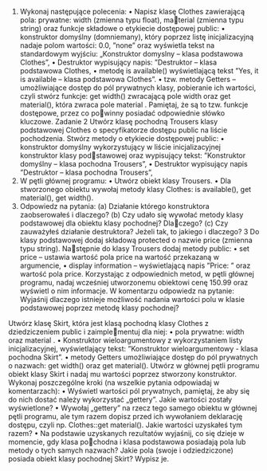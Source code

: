 1. Wykonaj następujące polecenia:
• Napisz klasę Clothes zawierającą pola: prywatne: width (zmienna typu float), material (zmienna typu string)
oraz funkcje składowe o etykiecie dostępowej public:
• konstruktor domyślny (domniemany), który poprzez listę inicjalizacyjną nadaje polom
wartości: 0.0, ”none” oraz wyświetla tekst na standardowym wyjściu: „Konstruktor
domyslny – klasa podstawowa Clothes”,
• Destruktor wypisujący napis: ”Destruktor – klasa podstawowa Clothes,
• metodę is available() wyświetlającą tekst ”Yes, it is available – klasa podstawowa
Clothes”.
• tzw. metody Getters – umożliwiające dostęp do pól prywatnych klasy, pobieranie ich
wartości, czyli stwórz funkcje: get width() zwracającą pole width oraz get material(),
która zwraca pole material . Pamiętaj, że są to tzw. funkcje dostępowe, przez co powinny posiadać odpowiednie słówko kluczowe.
Zadanie 2
Utwórz klasę pochodną Trousers klasy podstawowej Clothes o specyfikatorze dostępu
public na liście pochodzenia. Stwórz metody o etykiecie dostępowej public:
• konstruktor domyślny wykorzystujący w liście inicjalizacyjnej konstruktor klasy podstawowej oraz wypisujący tekst: ”Konstruktor domyślny – klasa pochodna Trousers”,
• Destruktor wypisujący napis ”Destruktor – klasa pochodna Trousers”,
3. W pętli głównej programu:
• Utwórz obiekt klasy Trousers.
• Dla stworzonego obiektu wywołaj metody klasy Clothes: is available(), get material(),
get width().
4. Odpowiedz na pytania:
(a) Działanie którego konstruktora zaobserowałeś i dlaczego?
(b) Czy udało się wywołać metody klasy podstawowej dla obiektu klasy pochodnej? Dlaczego?
(c) Czy zauważyłeś działanie destruktora? Jeżeli tak, to jakiego i dlaczego?
3 
Do klasy podstawowej dodaj składową protected o nazwie price (zmienna typu string). Następnie do klasy Trousers dodaj metody public:
• set price – ustawia wartość pola price na wartość przekazaną w argumencie,
• display information – wyświetlającą napis ”Price: ” oraz wartość pola price.
Korzystając z odpowiednich metod, w pętli głównej programu, nadaj wcześniej utworzonemu
obiektowi cenę 150.99 oraz wyświetl o nim informacje. W komentarzu odpowiedz na pytanie:
Wyjaśnij dlaczego istnieje możliwość nadania wartości polu w klasie podstawowej poprzez metodę
klasy pochodnej?

Utwórz klasę Skirt, która jest klasą pochodną klasy Clothes z dziedziczeniem public i zaimplementuj dla niej:
• pola prywatne: width oraz material .
• Konstruktor wieloargumentowy z wykorzystaniem listy inicjalizacyjnej, wyświetlający tekst:
”Konstruktor wieloargumentowy - klasa pochodna Skirt”.
• metody Getters umożliwiające dostęp do pól prywatnych o nazwach: get width() oraz
get material().
Utwórz w głównej pętli programu obiekt klasy Skirt i nadaj mu wartości poprzez stworzony
konstruktor. Wykonaj poszczególne kroki (na wszelkie pytania odpowiadaj w komentarzach):
• Wyświetl wartości pól prywatnych, pamiętaj, że aby się do nich dostać należy wykorzystać
„gettery”. Jakie wartości zostały wyświetlone?
• Wywołaj „gettery” na rzecz tego samego obiektu w głównej pętli programu, ale tym razem
dopisz przed ich wywołaniem deklarację dostępu, czyli np. Clothes::get material().
Jakie wartości uzyskałeś tym razem?
• Na podstawie uzyskanych rezultatów wyjaśnij, co się dzieje w momencie, gdy klasa pochodna i klasa podstawowa posiadają pola lub metody o tych samych nazwach? Jakie pola
(swoje i odziedziczone) posiada obiekt klasy pochodnej Skirt? Wypisz je.
